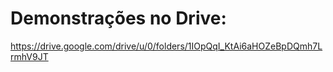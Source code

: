 <h1> Demonstrações no Drive: </h1> 

https://drive.google.com/drive/u/0/folders/1IOpQqI_KtAi6aHOZeBpDQmh7LrmhV9JT
